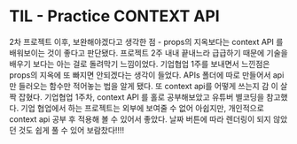 # TIL - Practice CONTEXT API 

 2차 프로젝트 이후, 보완해야겠다고 생각한 점 - props의 지옥보다는 context API 를 배워보이는 것이 좋다고 판단됐다. 
 프로젝트 2주 내내 끝내느라 급급하기 때문에 기술을 배우기 보다는 아는 걸로 돌려막기 느낌이었다. 
 기업협업 1주를 보내면서 느낀점은 props의 지옥에 또 빠지면 안되겠다는 생각이 들었다.  APIs 폴더에 따로 만들어서 api 만 들러오는 함수만 적어놓는 법을 알게 됐다. 또 context api를 어떻게 쓰는지  감  이 살짝 잡혔다. 기업협업 1주차, context API 를 홀로 공부해보았고 유튜버 별코딩을 참고했다. 기업 협업에서 하는 프로젝트는 외부에 보여줄 수 없어 아쉽지만, 개인적으로 context api 공부 후 적용해 볼 수 있어서 좋았다. 날짜 버튼에 따라 렌더링이 되지 않았던 것도 쉽게 풀 수 있어 보람찼다!!!!  
  
  
